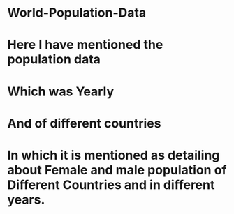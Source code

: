 # World-Population-Data
# Here I have mentioned the population data
# Which was Yearly 
# And of different countries
# In which it is mentioned as detailing about Female and male population of Different Countries and in different years.
